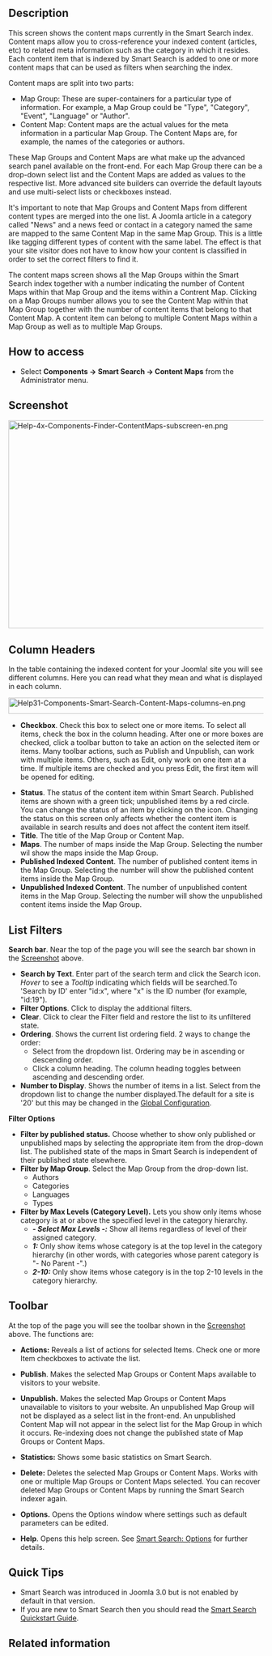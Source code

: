 <!-- Filename: Help4.x:Smart_Search:_Content_Maps / Display title: Smart Search: Content Maps -->

## Description

This screen shows the content maps currently in the Smart Search index.
Content maps allow you to cross-reference your indexed content
(articles, etc) to related meta information such as the category in
which it resides. Each content item that is indexed by Smart Search is
added to one or more content maps that can be used as filters when
searching the index.

Content maps are split into two parts:

- Map Group: These are super-containers for a particular type of
  information. For example, a Map Group could be "Type", "Category",
  "Event", "Language" or "Author".
- Content Map: Content maps are the actual values for the meta
  information in a particular Map Group. The Content Maps are, for
  example, the names of the categories or authors.

These Map Groups and Content Maps are what make up the advanced search
panel available on the front-end. For each Map Group there can be a
drop-down select list and the Content Maps are added as values to the
respective list. More advanced site builders can override the default
layouts and use multi-select lists or checkboxes instead.

It's important to note that Map Groups and Content Maps from different
content types are merged into the one list. A Joomla article in a
category called "News" and a news feed or contact in a category named
the same are mapped to the same Content Map in the same Map Group. This
is a little like tagging different types of content with the same label.
The effect is that your site visitor does not have to know how your
content is classified in order to set the correct filters to find it.

The content maps screen shows all the Map Groups within the Smart Search
index together with a number indicating the number of Content Maps
within that Map Group and the items within a Contrent Map. Clicking on a
Map Groups number allows you to see the Content Map within that Map
Group together with the number of content items that belong to that
Content Map. A content item can belong to multiple Content Maps within a
Map Group as well as to multiple Map Groups.

## How to access

- Select **Components **→** Smart Search **→** Content Maps** from the
  Administrator menu.

## Screenshot

<img
src="https://docs.joomla.org/images/e/e5/Help-4x-Components-Finder-ContentMaps-subscreen-en.png"
decoding="async" data-file-width="800" data-file-height="411"
width="800" height="411"
alt="Help-4x-Components-Finder-ContentMaps-subscreen-en.png" />

## Column Headers

In the table containing the indexed content for your Joomla! site you
will see different columns. Here you can read what they mean and what is
displayed in each column.

<img
src="https://docs.joomla.org/images/9/9f/Help31-Components-Smart-Search-Content-Maps-columns-en.png"
decoding="async" data-file-width="1030" data-file-height="32"
width="1030" height="32"
alt="Help31-Components-Smart-Search-Content-Maps-columns-en.png" />

- **Checkbox**. Check this box to select one or more items. To select
  all items, check the box in the column heading. After one or more
  boxes are checked, click a toolbar button to take an action on the
  selected item or items. Many toolbar actions, such as Publish and
  Unpublish, can work with multiple items. Others, such as Edit, only
  work on one item at a time. If multiple items are checked and you
  press Edit, the first item will be opened for editing.

<!-- -->

- **Status**. The status of the content item within Smart Search.
  Published items are shown with a green tick; unpublished items by a
  red circle. You can change the status of an item by clicking on the
  icon. Changing the status on this screen only affects whether the
  content item is available in search results and does not affect the
  content item itself.
- **Title**. The title of the Map Group or Content Map.
- **Maps**. The number of maps inside the Map Group. Selecting the
  number wil show the maps inside the Map Group.
- **Published Indexed Content**. The number of published content items
  in the Map Group. Selecting the number will show the published content
  items inside the Map Group.
- **Unpublished Indexed Content**. The number of unpublished content
  items in the Map Group. Selecting the number will show the unpublished
  content items inside the Map Group.

## List Filters

**Search bar**. Near the top of the page you will see the search bar
shown in the [Screenshot](#screenshot) above.

- **Search by Text**. Enter part of the search term and click the Search
  icon. *Hover* to see a *Tooltip* indicating which fields will be
  searched.To 'Search by ID' enter "id:x", where "x" is the ID number
  (for example, "id:19").
- **Filter Options**. Click to display the additional filters.
- **Clear**. Click to clear the Filter field and restore the list to its
  unfiltered state.
- **Ordering**. Shows the current list ordering field. 2 ways to change
  the order:
  - Select from the dropdown list. Ordering may be in ascending or
    descending order.
  - Click a column heading. The column heading toggles between ascending
    and descending order.
- **Number to Display**. Shows the number of items in a list. Select
  from the dropdown list to change the number displayed.The default for
  a site is '20' but this may be changed in the [Global
  Configuration](https://docs.joomla.org/Help4.x:Site_Global_Configuration/en#defaultlistlimit "Help4.x:Site Global Configuration/en").

**Filter Options**

- **Filter by published status.** Choose whether to show only published
  or unpublished maps by selecting the appropriate item from the
  drop-down list. The published state of the maps in Smart Search is
  independent of their published state elsewhere.
- **Filter by Map Group**. Select the Map Group from the drop-down list.
  - Authors
  - Categories
  - Languages
  - Types
- **Filter by Max Levels (Category Level).** Lets you show only items
  whose category is at or above the specified level in the category
  hierarchy.
  - ***- Select Max Levels -:*** Show all items regardless of level of
    their assigned category.
  - ***1:*** Only show items whose category is at the top level in the
    category hierarchy (in other words, with categories whose parent
    category is "- No Parent -".)
  - ***2-10:*** Only show items whose category is in the top 2-10 levels
    in the category hierarchy.

## Toolbar

At the top of the page you will see the toolbar shown in the
[Screenshot](#Screenshot) above. The functions are:

- **Actions:** Reveals a list of actions for selected Items. Check one
  or more Item checkboxes to activate the list.

<!-- -->

- **Publish**. Makes the selected Map Groups or Content Maps available
  to visitors to your website.

<!-- -->

- **Unpublish.** Makes the selected Map Groups or Content Maps
  unavailable to visitors to your website. An unpublished Map Group will
  not be displayed as a select list in the front-end. An unpublished
  Content Map will not appear in the select list for the Map Group in
  which it occurs. Re-indexing does not change the published state of
  Map Groups or Content Maps.

<!-- -->

- **Statistics:** Shows some basic statistics on Smart Search.

<!-- -->

- **Delete:** Deletes the selected Map Groups or Content Maps. Works
  with one or multiple Map Groups or Content Maps selected. You can
  recover deleted Map Groups or Content Maps by running the Smart Search
  indexer again.

<!-- -->

- **Options.** Opens the Options window where settings such as default
  parameters can be edited.

<!-- -->

- **Help**. Opens this help screen. See [Smart Search:
  Options](https://docs.joomla.org/Help4.x:Smart_Search:_Options/en "Help4.x:Smart Search: Options/en")
  for further details.

## Quick Tips

- Smart Search was introduced in Joomla 3.0 but is not enabled by
  default in that version.
- If you are new to Smart Search then you should read the [Smart Search
  Quickstart
  Guide](https://docs.joomla.org/Smart_Search_quickstart_guide "Smart Search quickstart guide").

## Related information
